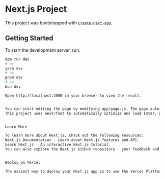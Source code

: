 # Next.js Project

This project was bootstrapped with [`create-next-app`](https://github.com/vercel/next.js/tree/canary/packages/create-next-app).

## Getting Started

To start the development server, run:

```bash
npm run dev
# or
yarn dev
# or
pnpm dev
# or
bun dev

Open http://localhost:3000 in your browser to view the result.


You can start editing the page by modifying app/page.js. The page auto-updates as you edit the file.
This project uses next/font to automatically optimize and load Inter, a custom Google Font.


Learn More

To learn more about Next.js, check out the following resources:
Next.js Documentation - Learn about Next.js features and API.
Learn Next.js - An interactive Next.js tutorial.
You can also explore the Next.js GitHub repository - your feedback and contributions are welcome!


Deploy on Vercel

The easiest way to deploy your Next.js app is to use the Vercel Platform, created by the team behind Next.js.
